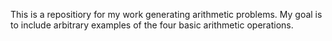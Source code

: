 This is a repositiory for my work generating arithmetic problems. My goal is to include arbitrary examples of the four basic arithmetic operations.
